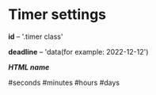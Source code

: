 # Timer settings

**id** – '.timer class'

**deadline** – 'data(for example: 2022-12-12')

***HTML name***

#seconds
#minutes
#hours
#days
